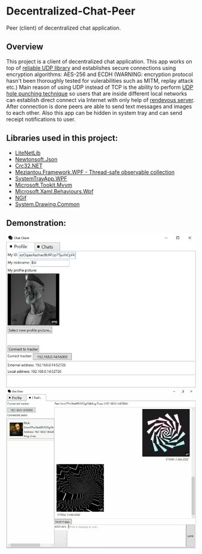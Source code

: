 # Decentralized-Chat-Peer
Peer (client) of decentralized chat application.
## Overview
This project is a client of decentralized chat application. This app works on top of [reliable UDP library](https://github.com/RevenantX/LiteNetLib) and establishes secure connections using encryption algorithms: AES-256 and ECDH (WARNING: encryption protocol hasn't been thoroughly tested for vulerabilities such as MITM, replay attack etc.) Main reason of using UDP instead of TCP is the ability to perform [UDP hole punching technique](https://bford.info/pub/net/p2pnat) so users that are inside different local networks can establish direct connect via Internet with only help of [rendevous server](https://github.com/Backgammonian/Decentralized-Chat-Tracker-Console). After connection is done peers are able to send text messages and images to each other. Also this app can be hidden in system tray and can send receipt notifications to user.
## Libraries used in this project:
* [LiteNetLib](https://github.com/RevenantX/LiteNetLib)
* [Newtonsoft.Json](https://www.newtonsoft.com/json)
* [Crc32.NET](https://github.com/force-net/Crc32.NET)
* [Meziantou.Framework.WPF - Thread-safe observable collection](https://github.com/meziantou/Meziantou.Framework)
* [SystemTrayApp.WPF](https://github.com/fujieda/SystemTrayApp.WPF/)
* [Microsoft.Tookit.Mvvm](https://github.com/CommunityToolkit/WindowsCommunityToolkit)
* [Microsoft.Xaml.Behaviours.Wpf](https://github.com/Microsoft/XamlBehaviorsWpf)
* [NGif](https://www.codeproject.com/Articles/11505/NGif-Animated-GIF-Encoder-for-NET)
* [System.Drawing.Common](https://www.nuget.org/packages/System.Drawing.Common/)
## Demonstration:
![demo](demo.jpeg)
![animated-demo](animated-demo.gif)
